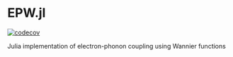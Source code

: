 # EPW.jl

[![codecov](https://codecov.io/gh/jaemolihm/ElectronPhonon.jl/graph/badge.svg?token=P7BO11SX2C)](https://codecov.io/gh/jaemolihm/ElectronPhonon.jl)

Julia implementation of electron-phonon coupling using Wannier functions

